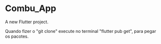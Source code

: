 # Combu_App

A new Flutter project.

Quando fizer o "git clone" execute no terminal "flutter pub get", para pegar os pacotes.
